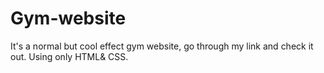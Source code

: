 # Gym-website
It's a normal but cool effect gym website, go through my link and check it out. Using only HTML&amp; CSS.

